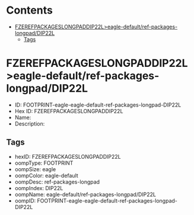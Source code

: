 



Contents
========

* [FZEREFPACKAGESLONGPADDIP22L>eagle-default/ref-packages-longpad/DIP22L](#fzerefpackageslongpaddip22leagle-defaultref-packages-longpaddip22l)
	* [Tags](#tags)

# FZEREFPACKAGESLONGPADDIP22L>eagle-default/ref-packages-longpad/DIP22L

- ID: FOOTPRINT-eagle-eagle-default-ref-packages-longpad-DIP22L
- Hex ID: FZEREFPACKAGESLONGPADDIP22L
- Name: 
- Description: 

## Tags

- hexID: FZEREFPACKAGESLONGPADDIP22L
- oompType: FOOTPRINT
- oompSize: eagle
- oompColor: eagle-default
- oompDesc: ref-packages-longpad
- oompIndex: DIP22L
- oompName: eagle-default/ref-packages-longpad/DIP22L
- oompID: FOOTPRINT-eagle-eagle-default-ref-packages-longpad-DIP22L
